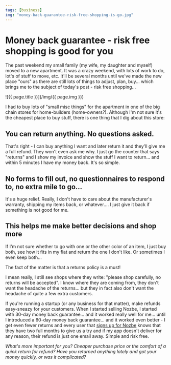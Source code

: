 ```yaml
---
tags: [business]
img: "money-back-guarantee-risk-free-shopping-is-go.jpg"
---
```


# Money back guarantee - risk free shopping is good for you


The past weekend my small family (my wife, my daughter and myself) moved to a new apartment. It was a crazy weekend, with lots of work to do, lot's of stuff to move, etc. It'll be several months until we've made the new place "ours" as there are still lots of things to adjust, plan, buy... which brings me to the subject of today's post - risk free shopping...

<!--More-->

![{{ page.title }}](/img/{{ page.img }})

I had to buy lots of "small misc things" for the apartment in one of the big chain stores for home-builders (home-owners?). Although I'm not sure it's the cheapest place to buy stuff, there is one thing that I dig about this store:

## You can return anything. No questions asked.

That's right - I can buy anything I want and later return it and they'll give me a full refund. They won't even ask me why. I just go the counter that says "returns" and I show my invoice and show the stuff I want to return... and within 5 minutes I have my money back. It's so simple.

## No forms to fill out, no questionnaires to respond to, no extra mile to go...

It's a huge relief. Really, I don't have to care about the manufacturer's warranty, shipping my items back, or whatever.... I just give it back if something is not good for me.

## This helps me make better decisions and shop more

If I'm not sure whether to go with one or the other color of an item, I just buy both, see how it fits in my flat and return the one I don't like. Or sometimes I even keep both...

The fact of the matter is that a returns policy is a must!

I mean really, I still see shops where they write: "please shop carefully, no returns will be accepted". I know where they are coming from, they don't want the headache of the returns... but they in fact also don't want the headache of quite a few extra customers.

If you're running a startup (or any business for that matter), make refunds easy-sneazy for your customers. When I started selling Nozbe, I started with 30-day money back guarantee... and it worked really well for me... until I introduced a 60-day money back guarantee... and it worked even better - I get even fewer returns and every user that [signs up for Nozbe](http://nozbe.com/signup) knows that they have two full months to give us a try and if my app doesn't deliver for any reason, their refund is just one email away. Simple and risk free.

_What's more important for you? Cheaper purchase price or the comfort of a quick return for refund? Have you returned anything lately and got your money quickly, or was it complicated?_



[n]: https://michael.gratis/nozbe